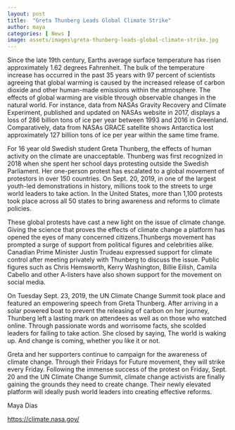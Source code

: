 ```yaml
---
layout: post
title:  "Greta Thunberg Leads Global Climate Strike"
author: maya
categories: [ News ]
image: assets/images\greta-thunberg-leads-global-climate-strike.jpg
---
```


 

 

Since the late 19th century, Earths average surface temperature has risen approximately 1.62 degrees Fahrenheit. The bulk of the temperature increase has occurred in the past 35 years with 97 percent of scientists agreeing that global warming is caused by the increased release of carbon dioxide and other human-made emissions within the atmosphere. The effects of global warming are visible through observable changes in the natural world. For instance, data from NASAs Gravity Recovery and Climate Experiment, published and updated on NASAs website in 2017, displays a loss of 286 billion tons of ice per year between 1993 and 2016 in Greenland. Comparatively, data from NASAs GRACE satellite shows Antarctica lost approximately 127 billion tons of ice per year within the same time frame. 

 

For 16 year old Swedish student Greta Thunberg, the effects of human activity on the climate are unacceptable. Thunberg was first recognized in 2018 when she spent her school days protesting outside the Swedish Parliament. Her one-person protest has escalated to a global movement of protestors in over 150 countries. On Sept. 20, 2019, in one of the largest youth-led demonstrations in history, millions took to the streets to urge world leaders to take action. In the United States, more than 1,100 protests took place across all 50 states to bring awareness and reforms to climate policies. 

 

These global protests have cast a new light on the issue of climate change. Giving the science that proves the effects of climate change a platform has opened the eyes of many concerned citizens.Thunbergs movement has prompted a surge of support from political figures and celebrities alike. Canadian Prime Minister Justin Trudeau expressed support for climate control after meeting privately with Thunberg to discuss the issue. Public figures such as Chris Hemsworth, Kerry Washington, Billie Eilish, Camila Cabello and other A-listers have also shown support for the movement on social media. 

 

On Tuesday Sept. 23, 2019, the UN Climate Change Summit took place and featured an empowering speech from Greta Thunberg. After arriving in a solar powered boat to prevent the releasing of carbon on her journey, Thunberg left a lasting mark on attendees as well as on those who watched online. Through passionate words and worrisome facts, she scolded leaders for failing to take action. She closed by saying, The world is waking up. And change is coming, whether you like it or not.

 

Greta and her supporters continue to campaign for the awareness of climate change. Through their Fridays for Future movement, they will strike every Friday. Following the immense success of the protest on Friday, Sept. 20 and the UN Climate Change Summit, climate change activists are finally gaining the grounds they need to create change. Their newly elevated platform will ideally push world leaders into creating effective reforms.


Maya Dias

https://climate.nasa.gov/

 


